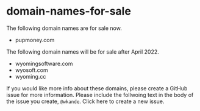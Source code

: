 # domain-names-for-sale

The following domain names are for sale now.

- pupmoney.com

The following domain names will be for sale after April 2022.

- wyomingsoftware.com
- wyosoft.com
- wyoming.cc

If you would like more info about these domains, please create a GitHub issue for more information. Please include the follwoing text in the body of the issue you create, `@wkande`. Click here to create a new issue.

